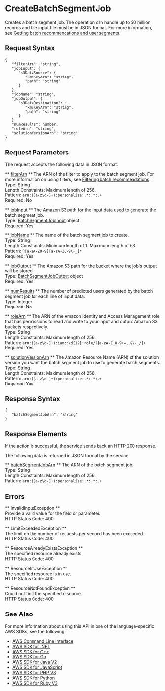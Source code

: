 # CreateBatchSegmentJob<a name="API_CreateBatchSegmentJob"></a>

Creates a batch segment job\. The operation can handle up to 50 million records and the input file must be in JSON format\. For more information, see [Getting batch recommendations and user segments](https://docs.aws.amazon.com/personalize/latest/dg/recommendations-batch.html)\.

## Request Syntax<a name="API_CreateBatchSegmentJob_RequestSyntax"></a>

```
{
   "filterArn": "string",
   "jobInput": { 
      "s3DataSource": { 
         "kmsKeyArn": "string",
         "path": "string"
      }
   },
   "jobName": "string",
   "jobOutput": { 
      "s3DataDestination": { 
         "kmsKeyArn": "string",
         "path": "string"
      }
   },
   "numResults": number,
   "roleArn": "string",
   "solutionVersionArn": "string"
}
```

## Request Parameters<a name="API_CreateBatchSegmentJob_RequestParameters"></a>

The request accepts the following data in JSON format\.

 ** [filterArn](#API_CreateBatchSegmentJob_RequestSyntax) **   <a name="personalize-CreateBatchSegmentJob-request-filterArn"></a>
The ARN of the filter to apply to the batch segment job\. For more information on using filters, see [Filtering batch recommendations](https://docs.aws.amazon.com/personalize/latest/dg/filter-batch.html)\.  
Type: String  
Length Constraints: Maximum length of 256\.  
Pattern: `arn:([a-z\d-]+):personalize:.*:.*:.+`   
Required: No

 ** [jobInput](#API_CreateBatchSegmentJob_RequestSyntax) **   <a name="personalize-CreateBatchSegmentJob-request-jobInput"></a>
The Amazon S3 path for the input data used to generate the batch segment job\.  
Type: [BatchSegmentJobInput](API_BatchSegmentJobInput.md) object  
Required: Yes

 ** [jobName](#API_CreateBatchSegmentJob_RequestSyntax) **   <a name="personalize-CreateBatchSegmentJob-request-jobName"></a>
The name of the batch segment job to create\.  
Type: String  
Length Constraints: Minimum length of 1\. Maximum length of 63\.  
Pattern: `^[a-zA-Z0-9][a-zA-Z0-9\-_]*`   
Required: Yes

 ** [jobOutput](#API_CreateBatchSegmentJob_RequestSyntax) **   <a name="personalize-CreateBatchSegmentJob-request-jobOutput"></a>
The Amazon S3 path for the bucket where the job's output will be stored\.  
Type: [BatchSegmentJobOutput](API_BatchSegmentJobOutput.md) object  
Required: Yes

 ** [numResults](#API_CreateBatchSegmentJob_RequestSyntax) **   <a name="personalize-CreateBatchSegmentJob-request-numResults"></a>
The number of predicted users generated by the batch segment job for each line of input data\.  
Type: Integer  
Required: No

 ** [roleArn](#API_CreateBatchSegmentJob_RequestSyntax) **   <a name="personalize-CreateBatchSegmentJob-request-roleArn"></a>
The ARN of the Amazon Identity and Access Management role that has permissions to read and write to your input and output Amazon S3 buckets respectively\.  
Type: String  
Length Constraints: Maximum length of 256\.  
Pattern: `arn:([a-z\d-]+):iam::\d{12}:role/?[a-zA-Z_0-9+=,.@\-_/]+`   
Required: Yes

 ** [solutionVersionArn](#API_CreateBatchSegmentJob_RequestSyntax) **   <a name="personalize-CreateBatchSegmentJob-request-solutionVersionArn"></a>
The Amazon Resource Name \(ARN\) of the solution version you want the batch segment job to use to generate batch segments\.  
Type: String  
Length Constraints: Maximum length of 256\.  
Pattern: `arn:([a-z\d-]+):personalize:.*:.*:.+`   
Required: Yes

## Response Syntax<a name="API_CreateBatchSegmentJob_ResponseSyntax"></a>

```
{
   "batchSegmentJobArn": "string"
}
```

## Response Elements<a name="API_CreateBatchSegmentJob_ResponseElements"></a>

If the action is successful, the service sends back an HTTP 200 response\.

The following data is returned in JSON format by the service\.

 ** [batchSegmentJobArn](#API_CreateBatchSegmentJob_ResponseSyntax) **   <a name="personalize-CreateBatchSegmentJob-response-batchSegmentJobArn"></a>
The ARN of the batch segment job\.  
Type: String  
Length Constraints: Maximum length of 256\.  
Pattern: `arn:([a-z\d-]+):personalize:.*:.*:.+` 

## Errors<a name="API_CreateBatchSegmentJob_Errors"></a>

 ** InvalidInputException **   
Provide a valid value for the field or parameter\.  
HTTP Status Code: 400

 ** LimitExceededException **   
The limit on the number of requests per second has been exceeded\.  
HTTP Status Code: 400

 ** ResourceAlreadyExistsException **   
The specified resource already exists\.  
HTTP Status Code: 400

 ** ResourceInUseException **   
The specified resource is in use\.  
HTTP Status Code: 400

 ** ResourceNotFoundException **   
Could not find the specified resource\.  
HTTP Status Code: 400

## See Also<a name="API_CreateBatchSegmentJob_SeeAlso"></a>

For more information about using this API in one of the language\-specific AWS SDKs, see the following:
+  [AWS Command Line Interface](https://docs.aws.amazon.com/goto/aws-cli/personalize-2018-05-22/CreateBatchSegmentJob) 
+  [AWS SDK for \.NET](https://docs.aws.amazon.com/goto/DotNetSDKV3/personalize-2018-05-22/CreateBatchSegmentJob) 
+  [AWS SDK for C\+\+](https://docs.aws.amazon.com/goto/SdkForCpp/personalize-2018-05-22/CreateBatchSegmentJob) 
+  [AWS SDK for Go](https://docs.aws.amazon.com/goto/SdkForGoV1/personalize-2018-05-22/CreateBatchSegmentJob) 
+  [AWS SDK for Java V2](https://docs.aws.amazon.com/goto/SdkForJavaV2/personalize-2018-05-22/CreateBatchSegmentJob) 
+  [AWS SDK for JavaScript](https://docs.aws.amazon.com/goto/AWSJavaScriptSDK/personalize-2018-05-22/CreateBatchSegmentJob) 
+  [AWS SDK for PHP V3](https://docs.aws.amazon.com/goto/SdkForPHPV3/personalize-2018-05-22/CreateBatchSegmentJob) 
+  [AWS SDK for Python](https://docs.aws.amazon.com/goto/boto3/personalize-2018-05-22/CreateBatchSegmentJob) 
+  [AWS SDK for Ruby V3](https://docs.aws.amazon.com/goto/SdkForRubyV3/personalize-2018-05-22/CreateBatchSegmentJob) 